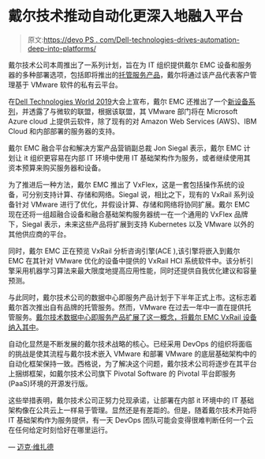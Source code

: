 # 戴尔技术推动自动化更深入地融入平台

> 原文:[https://devo PS . com/Dell-technologies-drives-automation-deep-into-platforms/](https://devops.com/dell-technologies-drives-automation-deeper-into-platforms/)

戴尔技术公司本周推出了一系列计划，旨在为 IT 组织提供戴尔 EMC 设备和服务器的多种部署选项，包括即将推出的[托管服务产品](https://corporate.delltechnologies.com/en-us/newsroom/delltechnologies-cloud-accelerates-customers-multi-cloud-journey.htm)，戴尔将通过该产品代表客户管理基于 VMware 软件的私有云平台。

在[Dell Technologies World 2019](https://www.delltechnologiesworld.com/index.htm)大会上宣布，戴尔 EMC 还推出了一个[新设备系列](https://corporate.delltechnologies.com/en-us/newsroom/delltechnologies-transforms-it-from-edge-to-core-to-cloud.htm)，并透露了与微软的联盟，根据该联盟，其 VMware 部门将在 Microsoft Azure cloud 上提供云软件，除了现有的对 Amazon Web Services (AWS)、IBM Cloud 和内部部署的服务器的支持。

戴尔 EMC 融合平台和解决方案产品营销副总裁 Jon Siegal 表示，戴尔 EMC 计划让 it 组织更容易在内部 IT 环境中使用 IT 基础架构作为服务，或者继续使用其资本预算来购买服务器和设备。

为了推进后一种方法，戴尔 EMC 推出了 VxFlex，这是一套包括操作系统的设备，可分别支持计算、存储和网络。Siegal 说，相比之下，现有的 VxRail 系列设备针对 VMware 进行了优化，并假设计算、存储和网络将协同扩展。戴尔 EMC 现在还将一组超融合设备和融合基础架构服务器统一在一个通用的 VxFlex 品牌下，Siegal 表示，未来这些产品将扩展到支持 Kubernetes 以及 VMware 以外的其他供应商的平台。

同时，戴尔 EMC 正在预览 VxRail 分析咨询引擎(ACE ),该引擎将嵌入到戴尔 EMC 在其针对 VMware 优化的设备中提供的 VxRail HCI 系统软件中。该分析引擎采用机器学习算法来最大限度地提高应用性能，同时还提供自我优化建议和容量预测。

与此同时，戴尔技术公司的数据中心即服务产品计划于下半年正式上市。这标志着戴尔首次推出自有品牌的托管服务。然而，VMware 在过去一年中一直在提供托管服务。[戴尔技术数据中心即服务产品扩展了这一概念，将戴尔 EMC VxRail 设备纳入其中](https://devops.com/vmware-drops-managed-cloud-on-dell-emc-appliances/)。

自动化显然是不断发展的戴尔技术战略的核心。已经采用 DevOps 的组织将面临的挑战是使其流程与戴尔技术嵌入 VMware 和部署 VMware 的底层基础架构中的自动化框架保持一致。西格说，为了解决这个问题，戴尔技术公司将逐步在其平台上捆绑框架，如戴尔技术公司旗下 Pivotal Software 的 Pivotal 平台即服务(PaaS)环境的开源发行版。

这些举措表明，戴尔技术公司正努力兑现承诺，让部署在内部 it 环境中的 IT 基础架构像在公共云上一样易于管理。显然还是有差距的。但是，随着戴尔技术开始将 IT 基础架构作为服务提供，有一天 DevOps 团队可能会变得很难判断任何一个云在任何给定时刻恰好在哪里运行。

— [迈克·维扎德](https://devops.com/author/mike-vizard/)